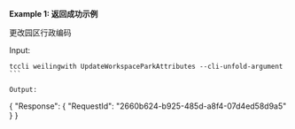 **Example 1: 返回成功示例**

更改园区行政编码

Input: 

```
tccli weilingwith UpdateWorkspaceParkAttributes --cli-unfold-argument ```

Output: 
```
{
    "Response": {
        "RequestId": "2660b624-b925-485d-a8f4-07d4ed58d9a5"
    }
}
```

